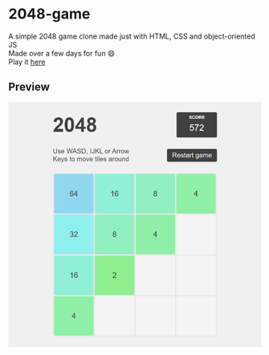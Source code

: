 # 2048-game

A simple 2048 game clone made just with HTML, CSS and object-oriented JS  
Made over a few days for fun :smile:  
Play it [here](https://unifold28.github.io/2048-game/)

## Preview

![Preview](./previews/game-preview.png)